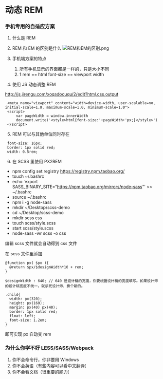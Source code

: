 # 动态 REM

### 手机专用的自适应方案
1. 什么是 REM

2. REM 和 EM 的区别是什么
![REM和EM的区别.png](https://i.loli.net/2018/05/26/5b086eff6fe24.png)

3. 手机端方案的特点
    1. 所有手机显示的界面都是一样的，只是大小不同
    2. 1 rem == html font-size == viewport width

4. 使用 JS 动态调整 REM

http://js.jirengu.com/xoqadocuqu/2/edit?html,css,output

```
 <meta name="viewport" content="width=device-width, user-scalable=no, initial-scale=1.0, maximum-scale=1.0, minimum-scale=1.0">
 <script>
     var pageWidth = window.innerWidth
     document.write('<style>html{font-size:'+pageWidth+'px;}</style>')
 </script>
```

5. REM 可以与其他单位同时存在
```
 font-size: 16px;
 border: 1px solid red;
 width: 0.5rem;
```

6. 在 SCSS 里使用 PX2REM

- npm config set registry https://registry.npm.taobao.org/
- touch ~/.bashrc
- echo 'export SASS_BINARY_SITE="https://npm.taobao.org/mirrors/node-sass"' >> ~/.bashrc
- source ~/.bashrc
- npm i -g node-sass
- mkdir ~/Desktop/scss-demo
- cd ~/Desktop/scss-demo
- mkdir scss css
- touch scss/style.scss
- start scss/style.scss
- node-sass -wr scss -o css

编辑 scss 文件就会自动得到 css 文件

在 scss 文件里添加
```
@function px( $px ){
  @return $px/$designWidth*10 + rem;
}

$designWidth : 640; // 640 是设计稿的宽度，你要根据设计稿的宽度填写。如果设计师的设计稿宽度不统一，就杀死设计师，换个新的。

.child{
  width: px(320);
  height: px(160);
  margin: px(40) px(40);
  border: 1px solid red;
  float: left;
  font-size: 1.2em;
}
```
即可实现 px 自动变 rem

### 为什么你学不好 LESS/SASS/Webpack

1. 你不会命令行，你非要用 Windows
2. 你不会英语（有些内容可以看中文翻译）
3. 你不会看文档（很重要的能力）